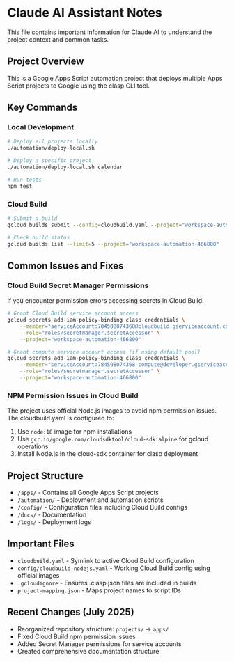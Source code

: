 # Claude AI Assistant Notes

This file contains important information for Claude AI to understand the project context and common tasks.

## Project Overview
This is a Google Apps Script automation project that deploys multiple Apps Script projects to Google using the clasp CLI tool.

## Key Commands

### Local Development
```bash
# Deploy all projects locally
./automation/deploy-local.sh

# Deploy a specific project
./automation/deploy-local.sh calendar

# Run tests
npm test
```

### Cloud Build
```bash
# Submit a build
gcloud builds submit --config=cloudbuild.yaml --project="workspace-automation-466800"

# Check build status
gcloud builds list --limit=5 --project="workspace-automation-466800"
```

## Common Issues and Fixes

### Cloud Build Secret Manager Permissions
If you encounter permission errors accessing secrets in Cloud Build:

```bash
# Grant Cloud Build service account access
gcloud secrets add-iam-policy-binding clasp-credentials \
    --member="serviceAccount:784508074368@cloudbuild.gserviceaccount.com" \
    --role="roles/secretmanager.secretAccessor" \
    --project="workspace-automation-466800"

# Grant compute service account access (if using default pool)
gcloud secrets add-iam-policy-binding clasp-credentials \
    --member="serviceAccount:784508074368-compute@developer.gserviceaccount.com" \
    --role="roles/secretmanager.secretAccessor" \
    --project="workspace-automation-466800"
```

### NPM Permission Issues in Cloud Build
The project uses official Node.js images to avoid npm permission issues. The cloudbuild.yaml is configured to:
1. Use `node:18` image for npm installations
2. Use `gcr.io/google.com/cloudsdktool/cloud-sdk:alpine` for gcloud operations
3. Install Node.js in the cloud-sdk container for clasp deployment

## Project Structure
- `/apps/` - Contains all Google Apps Script projects
- `/automation/` - Deployment and automation scripts
- `/config/` - Configuration files including Cloud Build configs
- `/docs/` - Documentation
- `/logs/` - Deployment logs

## Important Files
- `cloudbuild.yaml` - Symlink to active Cloud Build configuration
- `config/cloudbuild-nodejs.yaml` - Working Cloud Build config using official images
- `.gcloudignore` - Ensures .clasp.json files are included in builds
- `project-mapping.json` - Maps project names to script IDs

## Recent Changes (July 2025)
- Reorganized repository structure: `projects/` → `apps/`
- Fixed Cloud Build npm permission issues
- Added Secret Manager permissions for service accounts
- Created comprehensive documentation structure